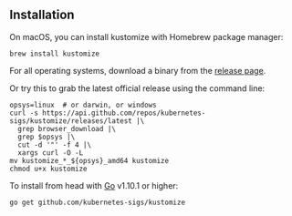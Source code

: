 [release page]: https://github.com/kubernetes-sigs/kustomize/releases
[Go]: https://golang.org

## Installation

On macOS, you can install kustomize with Homebrew package
manager:

    brew install kustomize

For all operating systems, download a binary from the
[release page].

Or try this to grab the latest official release
using the command line:

```
opsys=linux  # or darwin, or windows
curl -s https://api.github.com/repos/kubernetes-sigs/kustomize/releases/latest |\
  grep browser_download |\
  grep $opsys |\
  cut -d '"' -f 4 |\
  xargs curl -O -L
mv kustomize_*_${opsys}_amd64 kustomize
chmod u+x kustomize
```

To install from head with [Go] v1.10.1 or higher:

<!-- @installkustomize @test -->
```
go get github.com/kubernetes-sigs/kustomize
```

